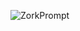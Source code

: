 ![ZorkPrompt](https://user-images.githubusercontent.com/1966209/174480747-85c16df2-43a1-4438-a0f6-1e413ee239c8.gif)


<!--
**jdmartin/jdmartin** is a ✨ _special_ ✨ repository because its `README.md` (this file) appears on your GitHub profile.

Here are some ideas to get you started:

- 🔭 I’m currently working on ...
- 🌱 I’m currently learning ...
- 👯 I’m looking to collaborate on ...
- 🤔 I’m looking for help with ...
- 💬 Ask me about ...
- 📫 How to reach me: ...
- 😄 Pronouns: ...
- ⚡ Fun fact: ...
-->
